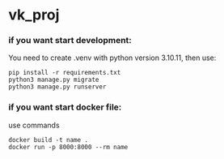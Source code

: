 # vk_proj

### if you want start development:
You need to create .venv with python version 3.10.11, then use:
```
pip install -r requirements.txt
python3 manage.py migrate
python3 manage.py runserver
```

### if you want start docker file:

use commands
```
docker build -t name .
docker run -p 8000:8000 --rm name
```